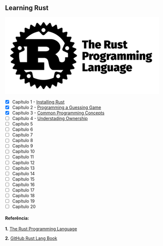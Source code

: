 ## Learning Rust

![Rust Logo](/assets/rust_logo.jpeg)

- [x] Capítulo 1 - [Installing Rust](/chapter_1/README.md)
- [x] Capítulo 2 - [Programming a Guessing Game](/chapter_2/README.md)
- [x] Capítulo 3 - [Common Programming Concepts](/chapter_3/README.md)
- [ ] Capítulo 4 - [Understading Ownership](/chapter_4/README.md)
- [ ] Capítulo 5
- [ ] Capítulo 6
- [ ] Capítulo 7
- [ ] Capítulo 8
- [ ] Capítulo 9
- [ ] Capítulo 10
- [ ] Capítulo 11
- [ ] Capítulo 12
- [ ] Capítulo 13
- [ ] Capítulo 14
- [ ] Capítulo 15
- [ ] Capítulo 16
- [ ] Capítulo 17
- [ ] Capítulo 18
- [ ] Capítulo 19
- [ ] Capítulo 20

#### Referência:
__1.__ [The Rust Programming Language](https://doc.rust-lang.org/stable/book/ch00-00-introduction.html)

__2.__ [GitHub Rust Lang Book](https://github.com/rust-lang/book/tree/main/src)
